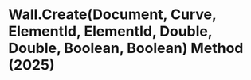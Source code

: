 # Wall.Create(Document, Curve, ElementId, ElementId, Double, Double, Boolean, Boolean) Method (2025)

﻿